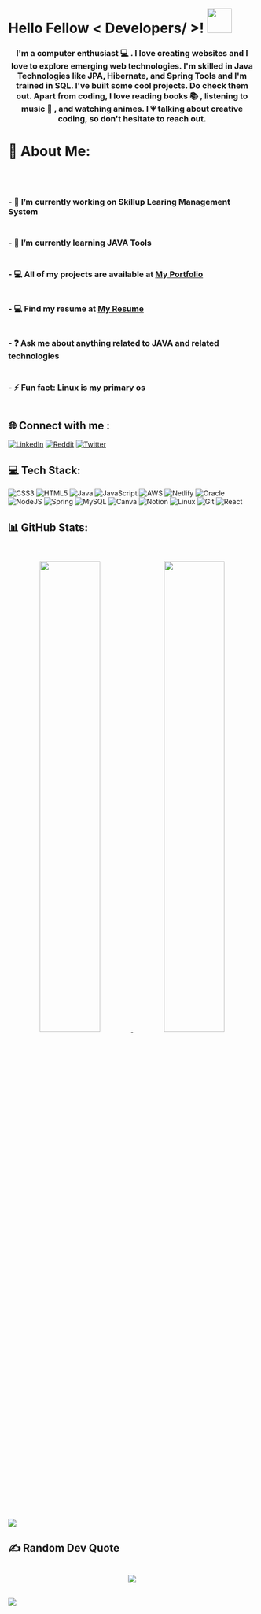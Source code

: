 <!--

<div align="center">
<img src="https://www.lambdatest.com/resources/images/news24.gif" align="center" style="width: 100%" />
</div>  

<div align="center">
<img src="https://media.tenor.com/HYb5ETTGZDAAAAAC/tony-stark-coding-tony-stark.gif" align="center" style="width: 100%" />
</div>  
-->

<h1> Hello Fellow < Developers/ >! <img src = "https://raw.githubusercontent.com/rahulbanerjee26/githubProfileReadmeGenerator/main/gifs/wave.gif" width = 50px height='50px'> </h1>

### <div align="center">I'm a computer enthusiast 💻 . I love creating websites and I love to explore emerging web technologies. I'm skilled in Java Technologies like JPA, Hibernate, and Spring Tools and I'm trained in SQL. I've built some cool projects. Do check them out. Apart from coding, I love reading books 📚 , listening to music 🎵 , and watching animes. I  💗 talking about creative coding, so don't hesitate to reach out.</div>  


# 💫 About Me:
<br><br>
### - 🔭 I’m currently working on Skillup Learing Management System<br><br/>
### - 🌱 I’m currently learning JAVA Tools<br><br/>
### - 💻 All of my projects are available at <a href="https://dipeshsingh253.github.io/"> My Portfolio </a><br><br/>
### - 💻 Find my resume at <a href="https://drive.google.com/file/d/14RAXZV6gs-0wg2ZfMfqDbH-EHHMlFMdC/view?usp=sharing"> My Resume </a><br><br/>
### - ❓ Ask me about anything related to JAVA and related technologies<br><br/>
### - ⚡ Fun fact: Linux is my primary os<br><br/>


## 🌐 Connect with me :
[![LinkedIn](https://img.shields.io/badge/LinkedIn-%230077B5.svg?logo=linkedin&logoColor=white)](https://linkedin.com/in/dipesh-singh253) [![Reddit](https://img.shields.io/badge/Reddit-%23FF4500.svg?logo=Reddit&logoColor=white)](https://reddit.com/user/Similar_Wall_6861) [![Twitter](https://img.shields.io/badge/Twitter-%231DA1F2.svg?logo=Twitter&logoColor=white)](https://twitter.com/dipeshSingh_253) 


## 💻 Tech Stack:

![CSS3](https://img.shields.io/badge/css3-%231572B6.svg?style=for-the-badge&logo=css3&logoColor=white) 
![HTML5](https://img.shields.io/badge/html5-%23E34F26.svg?style=for-the-badge&logo=html5&logoColor=white) 
![Java](https://img.shields.io/badge/java-%23ED8B00.svg?style=for-the-badge&logo=java&logoColor=white) 
![JavaScript](https://img.shields.io/badge/javascript-%23323330.svg?style=for-the-badge&logo=javascript&logoColor=%23F7DF1E) 
![AWS](https://img.shields.io/badge/AWS-%23FF9900.svg?style=for-the-badge&logo=amazon-aws&logoColor=white) 
![Netlify](https://img.shields.io/badge/netlify-%23000000.svg?style=for-the-badge&logo=netlify&logoColor=#00C7B7) 
![Oracle](https://img.shields.io/badge/Oracle-F80000?style=for-the-badge&logo=oracle&logoColor=white) 
![NodeJS](https://img.shields.io/badge/node.js-6DA55F?style=for-the-badge&logo=node.js&logoColor=white) 
![Spring](https://img.shields.io/badge/spring-%236DB33F.svg?style=for-the-badge&logo=spring&logoColor=white) 
![MySQL](https://img.shields.io/badge/mysql-%2300f.svg?style=for-the-badge&logo=mysql&logoColor=white) 
![Canva](https://img.shields.io/badge/Canva-%2300C4CC.svg?style=for-the-badge&logo=Canva&logoColor=white) 
![Notion](https://img.shields.io/badge/Notion-%23000000.svg?style=for-the-badge&logo=notion&logoColor=white)
![Linux](https://img.shields.io/badge/Linux-%23FF9900.svg?style=for-the-badge&logo=linux&logoColor=white)
![Git](https://img.shields.io/badge/Git-FF5733.svg?style=for-the-badge&logo=git&logoColor=white)
![React](https://img.shields.io/badge/react-%23000000.svg?style=for-the-badge&logo=react&logoColor=#00C7B7) 

## 📊 GitHub Stats:

<!--

 [![Anurag's GitHub stats](https://github-readme-stats.vercel.app/api?username=dipeshsingh253)](https://github.com/anuraghazra/github-readme-stats)
[![Dipesh's GitHub stats](https://github-readme-stats.vercel.app/api?username=dipeshsingh253&count_private=true&show_icons=true&&theme=gotham&include_all_commits=true)](https://github.com/dipeshsingh253/github-readme-stats)

<br/>

![](https://github-readme-streak-stats.herokuapp.com/?user=dipeshsingh253&theme=gotham&hide_border=false)

<br/>

![](https://github-readme-stats.vercel.app/api/top-langs/?username=dipeshsingh253&theme=gotham&hide_border=false&include_all_commits=true&count_private=true&layout=compact)

-->
<br/>
 

<p align="center">
  <a href="https://github.com/dipeshsingh253">
    <img width="49.5%" src="https://github-readme-stats.vercel.app/api?username=dipeshsingh253&theme=gotham&count_private=true" />
    <img width="49.5%" src="https://github-readme-streak-stats.herokuapp.com/?user=dipeshsingh253&theme=gotham&hide_border=false" />
  </a>
</p>
 
 
 <img src="https://github-readme-activity-graph.cyclic.app/graph?username=dipeshsingh253&theme=gotham&hide_border=false" />
  <!--
  <img src="https://activity-graph.herokuapp.com/graph?username=dipeshsingh253&theme=gotham&line=bf17fd&point=38b7ab&area=true&hide_border=false" />
  <br/>  
-->
 
##  ✍️ Random Dev Quote
  
<br/>
<div align="center">

  <img src="https://quotes-github-readme.vercel.app/api?type=horizontal&theme=radical"/>
  </div>

<br/>  
<!--
## 🎶 Music is the only thing I’ve ever known that doesn’t have any rules at all.

<br/>

<div align="center">
<img src="https://spotify-github-profile.vercel.app/api/view?uid=31yslkwzd5uobil66pkxkiwjq2ea&cover_image=true&theme=default&show_offline=false"/>
</div>   

<br />
-->

[![](https://visitcount.itsvg.in/api?id=dipeshsingh253&label=Profile%20Views&pretty=false)](https://visitcount.itsvg.in)

